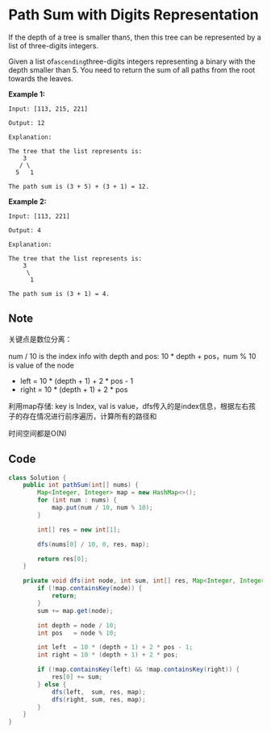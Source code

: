 # Path Sum with Digits Representation

If the depth of a tree is smaller than`5`, then this tree can be represented by a list of three-digits integers.

Given a list of`ascending`three-digits integers representing a binary with the depth smaller than 5. You need to return the sum of all paths from the root towards the leaves.

**Example 1:**

```
Input: [113, 215, 221]

Output: 12

Explanation:

The tree that the list represents is:
    3
   / \
  5   1

The path sum is (3 + 5) + (3 + 1) = 12.
```

**Example 2:**

```
Input: [113, 221]

Output: 4

Explanation:

The tree that the list represents is: 
    3
     \
      1

The path sum is (3 + 1) = 4.
```

## Note

关键点是数位分离：

num / 10 is the index info with depth and pos: 10 \* depth + pos，num % 10 is value of the node

* left  = 10 \* (depth + 1) + 2 \* pos - 1
* right = 10 \* (depth + 1) + 2 \* pos

利用map存储: key is Index, val is value，dfs传入的是index信息，根据左右孩子的存在情况进行前序遍历，计算所有的路径和

时间空间都是O(N)

## Code

```java
class Solution {
    public int pathSum(int[] nums) {
        Map<Integer, Integer> map = new HashMap<>();
        for (int num : nums) {
            map.put(num / 10, num % 10);
        }

        int[] res = new int[1];

        dfs(nums[0] / 10, 0, res, map);

        return res[0];
    }

    private void dfs(int node, int sum, int[] res, Map<Integer, Integer> map) {
        if (!map.containsKey(node)) {
            return;
        }
        sum += map.get(node);

        int depth = node / 10;
        int pos   = node % 10;

        int left  = 10 * (depth + 1) + 2 * pos - 1;
        int right = 10 * (depth + 1) + 2 * pos;

        if (!map.containsKey(left) && !map.containsKey(right)) {
            res[0] += sum;
        } else {
            dfs(left,  sum, res, map);
            dfs(right, sum, res, map);
        }
    }
}
```
